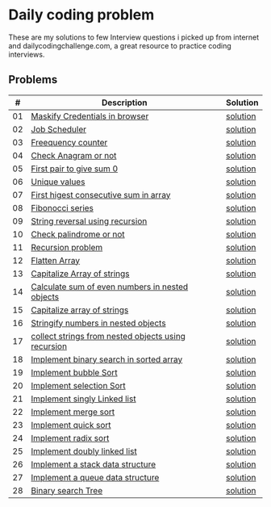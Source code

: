 # Daily coding problem

These are my solutions to few Interview questions i picked up from internet and dailycodingchallenge.com, a great resource to practice coding interviews.

## Problems

|  # | Description               | Solution                               |
|----|---------------------------|----------------------------------------|
| 01 | [Maskify Credentials in browser](problems/01) | [solution](problems/01/solution_01.js)|
| 02 | [Job Scheduler](problems/02) | [solution](problems/02/solution_02.js)|
| 03 | [Freequency counter](problems/03) | [solution](problems/03/solution_03.js)|
| 04 | [Check Anagram or not](problems/04) | [solution](problems/04/solution_04.js)|
| 05 | [First pair to give sum 0](problems/05) | [solution](problems/05/solution_05.js)|
| 06 | [Unique values](problems/06) | [solution](problems/06/solution_06.js)|
| 07 | [First higest consecutive sum in array](problems/07) | [solution](problems/07/solution_07.js)|
| 08 | [Fibonocci series](problems/08) | [solution](problems/08/solution_08.js)|
| 09 | [String reversal using recursion](problems/09) | [solution](problems/09/solution_09.js)|
| 10 | [Check palindrome or not](problems/10) | [solution](problems/10/solution_10.js)|
| 11 | [Recursion problem](problems/11) | [solution](problems/11/solution_11.js)|
| 12 | [Flatten Array](problems/12) | [solution](problems/12/solution_12.js)|
| 13 | [Capitalize Array of strings](problems/13) | [solution](problems/13/solution_13.js)|
| 14 | [Calculate sum of even numbers in nested objects](problems/14) | [solution](problems/14/solution_14.js)|
| 15 | [Capitalize array of strings](problems/15) | [solution](problems/15/solution_15.js)|
| 16 | [Stringify numbers in nested objects](problems/16) | [solution](problems/16/solution_16.js)|
| 17 | [collect strings from nested objects using recursion](problems/17) | [solution](problems/17/solution_17.js)|
| 18 | [Implement binary search in sorted array](problems/18) | [solution](problems/18/solution_18.js)|
| 19 | [Implement bubble Sort](problems/19) | [solution](problems/19/solution_19.js)|
| 20 | [Implement selection Sort](problems/20) | [solution](problems/20/solution_20.js)|
| 21 | [Implement singly Linked list ](problems/21) | [solution](problems/21/solution_21.js)|
| 22 | [Implement merge sort ](problems/22) | [solution](problems/22/solution_22.js)|
| 23 | [Implement quick sort ](problems/23) | [solution](problems/23/solution_23.js)|
| 24 | [Implement radix sort ](problems/24) | [solution](problems/24/solution_24.js)|
| 25 | [Implement doubly linked list](problems/25) | [solution](problems/25/solution_25.js)|
| 26 | [Implement a stack data structure](problems/26) | [solution](problems/26/solution_26.js)|
| 27 | [Implement a queue data structure](problems/27) | [solution](problems/27/solution_27.js)|
| 28 | [Binary search Tree](problems/28) | [solution](problems/28/solution_28.js)|

